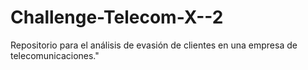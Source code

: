 # Challenge-Telecom-X--2
Repositorio para el análisis de evasión de clientes en una empresa de telecomunicaciones."
